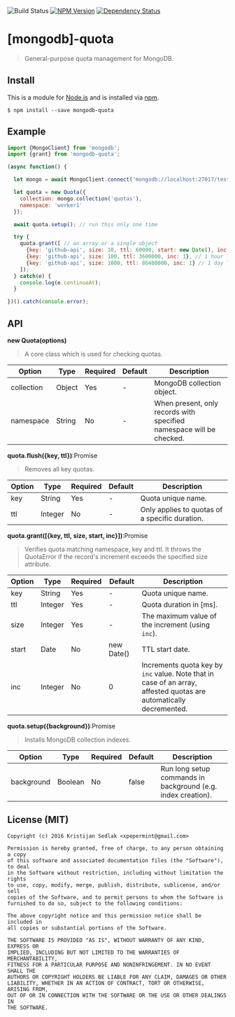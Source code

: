 ![Build Status](https://travis-ci.org/xpepermint/mongodb-quota.svg?branch=master)&nbsp;[![NPM Version](https://badge.fury.io/js/typeable.svg)](https://badge.fury.io/js/typeable)&nbsp;[![Dependency Status](https://gemnasium.com/xpepermint/mongodb-quota.svg)](https://gemnasium.com/xpepermint/mongodb-quota)

# [mongodb]-quota

> General-purpose quota management for MongoDB.

## Install

This is a module for [Node.js](http://nodejs.org) and is installed via [npm](https://www.npmjs.com/).

```
$ npm install --save mongodb-quota
```

## Example

```js
import {MongoClient} from 'mongodb';
import {grant} from 'mongodb-quota';

(async function() {

  let mongo = await MongoClient.connect('mongodb://localhost:27017/test');

  let quota = new Quota({
    collection: mongo.collection('quotas'),
    namespace: 'worker1'
  });

  await quota.setup(); // run this only one time

  try {
    quota.grant([ // an array or a single object
      {key: 'github-api', size: 10, ttl: 60000, start: new Date(), inc: 1}, // 1 min TTL
      {key: 'github-api', size: 100, ttl: 3600000, inc: 1}, // 1 hour TTL
      {key: 'github-api', size: 1000, ttl: 86400000, inc: 1} // 1 day TTL
    ]);
  } catch(e) {
    console.log(e.continueAt);
  }

})().catch(console.error);
```

## API

**new Quota(options)**

> A core class which is used for checking quotas.

| Option | Type | Required | Default | Description
|--------|------|----------|---------|------------
| collection | Object | Yes | - | MongoDB collection object.
| namespace | String | No | - | When present, only records with specified namespace will be checked.

**quota.flush({key, ttl})**:Promise
> Removes all key quotas.

| Option | Type | Required | Default | Description
|--------|------|----------|---------|------------
| key | String | Yes | - | Quota unique name.
| ttl | Integer | No | - | Only applies to quotas of a specific duration.

**quota.grant([{key, ttl, size, start, inc}])**:Promise

> Verifies quota matching namespace, key and ttl. It throws the QuotaError if the record's increment exceeds the specified size attribute.

| Option | Type | Required | Default | Description
|--------|------|----------|---------|------------
| key | String | Yes | - | Quota unique name.
| ttl | Integer | Yes | - | Quota duration in [ms].
| size | Integer | Yes | - | The maximum value of the increment (using `inc`).
| start | Date | No | new Date() | TTL start date.
| inc | Integer | No | 0 | Increments quota key by `inc` value. Note that in case of an array, affested quotas are automatically decremented.

**quota.setup({background})**:Promise
> Installs MongoDB collection indexes.

| Option | Type | Required | Default | Description
|--------|------|----------|---------|------------
| background | Boolean | No | false | Run long setup commands in background (e.g. index creation).

## License (MIT)

```
Copyright (c) 2016 Kristijan Sedlak <xpepermint@gmail.com>

Permission is hereby granted, free of charge, to any person obtaining a copy
of this software and associated documentation files (the "Software"), to deal
in the Software without restriction, including without limitation the rights
to use, copy, modify, merge, publish, distribute, sublicense, and/or sell
copies of the Software, and to permit persons to whom the Software is
furnished to do so, subject to the following conditions:

The above copyright notice and this permission notice shall be included in
all copies or substantial portions of the Software.

THE SOFTWARE IS PROVIDED "AS IS", WITHOUT WARRANTY OF ANY KIND, EXPRESS OR
IMPLIED, INCLUDING BUT NOT LIMITED TO THE WARRANTIES OF MERCHANTABILITY,
FITNESS FOR A PARTICULAR PURPOSE AND NONINFRINGEMENT. IN NO EVENT SHALL THE
AUTHORS OR COPYRIGHT HOLDERS BE LIABLE FOR ANY CLAIM, DAMAGES OR OTHER
LIABILITY, WHETHER IN AN ACTION OF CONTRACT, TORT OR OTHERWISE, ARISING FROM,
OUT OF OR IN CONNECTION WITH THE SOFTWARE OR THE USE OR OTHER DEALINGS IN
THE SOFTWARE.
```
